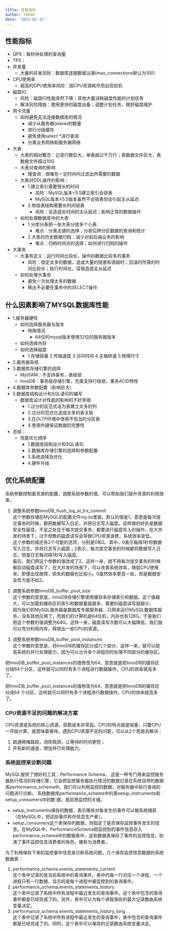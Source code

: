 ```yaml
---
title: 性能指标
author: T8840
date: '2023-01-15'
---
```



## 性能指标
- QPS：每秒钟处理的查询量
- TPS：
- 并发量
    - 大量的并发风险：数据库连接数被沾满(max_connections默认为100）
- CPU使用率
    - 超高的CPU使用率风险：因CPU资源耗尽而出现宕机
- 磁盘IO
    - 风险：磁盘IO性能突然下降；其他大量消耗磁盘性能的计划任务
    - 解决风险措施：使用更快的磁盘设备；调整计划任务，做好磁盘维护
- 网卡流量
    - 如何避免无法连接数据库的情况
        - 减少从服务器(slave)的数量
        - 进行分级缓存
        - 避免使用select *进行查询
        - 分离业务网络和服务器网络
- 大表
    - 大表的相对概念：记录行数巨大，单表超过千万行；表数据文件巨大，表数据文件超过10G
    - 大表对查询的影响
        - 慢查询：很难在一定时间内过滤出所需要的数据
    - 大表对DDL操作的影响：
        - 1.建立索引需要很长的时间
            - 风险：MySQL版本<5.5建立索引会锁表
            - MySQL版本≥5.5版本虽然不会锁表但会引起主从延迟
        - 2.修改表结构需要长时间锁表
            - 风险：会造成长时间的主从延迟；影响正常的数据操作
    - 如何处理数据库中的大表
        - 1.分库分表把一张大表分成多个小表
            - 难点：分表主键的选择；分表后跨分区数据的查询和统计
        - 2.大表的历史数据归档：减少对前后端业务的影响
            - 难点：归档时间点的选择；如何进行归档的操作
- 大事务
    - 大事务定义：运行时间比较长，操作的数据比较多的事务
        - 风险：锁定太多的数据，造成大量的阻塞和锁超时；回滚时所需的时间比较长；执行时间长，容易造成主从延迟
    - 如何处理大事务
        - 避免一次处理太多的数据
        - 移出不必要在事务中的SELECT操作



## 什么因素影响了MYSQL数据库性能
- 1.服务器硬性
    - 如何选择服务器与版本
        - 特殊情况
            - 64位的mysql版本使用32位的服务器版本
    - 如何选择内存
    - 如何选择磁盘
        - 1.存储容量 2.传输速度 3.访问时间 4.主轴转速  5.物理尺寸
- 2.服务器系统
- 3.数据库存储引擎的选择
    - MyISAM：不支持事务，表级锁
    - InnoDB：事务级存储引擎，完美支持行级锁，事务ACID特性
- 4.数据库参数配置（影响巨大）
- 5.数据库结构设计和SQL语句的编写
    - 数据库设计对性能的影响的不好举措
        - 1.过分的反范式话为表建立太多的列
        - 2.过分的范式化造成太多的表关联
        - 3.在OLTP环境中使用不恰当的分区表
        - 4.使用外键保证数据的完整性
- 总结：
    - 性能优化顺序
        - 1.数据库结构设计和SQL语句
        - 2.数据库存储引擎的选择和参数配置
        - 3.系统选择及优化
        - 4.硬件升级


## 优化系统配置

系统参数控制着资源的配置，调整系统参数的值，可以帮助我们提升资源的利用效率。

1. 调整系统参数InnoDB_flush_log_at_trx_commit  
这个参数存储在MySQL的配置文件my.ini里面，默认的值是1，意思是每次提交事务的时候，都把数据写入日志，并把日志写入磁盘。这样做的好处是数据安全性最佳，不足之处在于每次提交事务，都要进行磁盘写入的操作。在大并发的场景下，过于频繁的磁盘读写会导致CPU资源浪费，系统效率变低。  
这个参数的值还有2个可能的选项，分别是0和2。其中，0表示每隔1秒将数据写入日志，并将日志写入磁盘；2表示，每次提交事务的时候都将数据写入日志，但是日志每间隔1秒写入磁盘。  
最后，我们把这个参数的值改成了2。这样一来，就不用每次提交事务的时候都启动磁盘读写了，在大并发的场景下，可以改善系统效率，降低CPU使用率。即便出现故障，损失的数据也比较小。0虽然效率更高一些，但是数据安全性方面不如2。

2. 调整系统参数InnoDB_buffer_pool_size  
这个参数的意思是，InnoDB存储引擎使用缓存来存储索引和数据。这个值越大，可以加载到缓存区的索引和数据量就越多，需要的磁盘读写就越少。  
因为我们的MySQL服务器是数据库专属服务器，只用来运行MySQL数据库服务，没有其他应用了，而我们的计算机是64位机，内存也有128G。于是我们把这个参数的值调整为64G。这样一来，磁盘读写次数可以大幅降低，我们就可以充分利用内存，释放出一些CPU的资源。

3. 调整系统参数InnoDB_buffer_pool_instances  
这个参数的意思是，将InnoDB的缓存区分成几个部分，这样一来，就可以提高系统的并行处理能力，因为可以允许多个进程同时处理不同部分的缓存区。

把InnoDB_buffer_pool_instances的值修改为64，意思就是把InnoDB的缓存区分成64个分区，这样就可以同时有多个进程进行数据操作，CPU的效率就高多了。  

把InnoDB_buffer_pool_instances的值修改为64，意思就是把InnoDB的缓存区分成64
个分区，这样就可以同时有多个进程进行数据操作，CPU的效率就高多了。
### CPU资源不足的问题的解决方案
CPU资源是系统的核心资源，获取成本非常高。CPU的特点就是阻塞，只要CPU一开始计算，就意味着等待。遇到CPU资源不足的问题，可以从2个思路去解决：  
1. 疏通拥堵路段，消除瓶颈，让等待的时间更短；
2. 开拓新的通道，增加并行处理能力。

### 系统监控来诊断问题
MySQL提供了很好的工具：Performance Schema。
这是一种专门用来监控服务器执行情况的存储引擎，它会把监控服务器执行情况的数据记录在系统自带的数据库performance_schema中。我们可以利用监控的数据，对服务器中执行查询的问题进行诊断。
系统数据库performance_schema中的表setup_instruments和setup_consumers中的数
据，是启用监控的关键。  
- setup_instruments保存的数据，表示哪些对象发生的事件可以被系统捕获（在MySQL中，把这些事件称作信息生产者）。
- setup_consumers这个表保存的数据，则指定了是否保存监控事件发生的信息。在MySQL中，PerformanceSchema把监控到的事件信息存入performance_schema中的数据表中，这些数据表保存了事件的监控信息，扮演了事件监控信息消费者的角色，被称为消费者。

为了利用保存下来的监控事件信息来诊断系统问题，几个保存监控信息数据的系统数据表：
1. performance_schema.events_statements_current  
这个表中记录的是当前系统中的查询事件。表中的每一行对应一个进程，一个进程只有一行数据，显示的是每个进程中被监控到的查询事件。
2. performance_schema.events_statements_history  
这个表中记录了系统中所有进程中最近发生的查询事件。这个表中包含的查询事件都是已经完成了的。另外，表中可以为每个进程保存的最大记录数由系统变量决定。
3. performance_schema.events_statements_history_long  
这个表中记录了系统中所有进程中最近发生的查询事件，表中包含的查询事件都是已经完成了的。同时，这个表中可以保存的记录数由系统变量决定。


